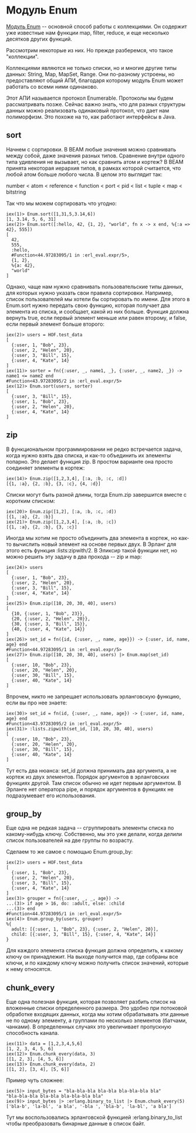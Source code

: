 # Модуль Enum

[Модуль Enum](https://hexdocs.pm/elixir/Enum.html) -- основной способ работы с коллекциями. Он содержит уже известные нам функции map, filter, reduce, и еще несколько десятков других функций.

Рассмотрим некоторые из них. Но прежде разберемся, что такое "коллекции".

Коллекциями являются не только списки, но и многие другие типы данных: String, Map, MapSet, Range. Они по-разному устроены, но предоставляют общий АПИ, благодаря которому модуль Enum может работать со всеми ними одинаково.

Этот АПИ называется протокол Enumerable. Протоколы мы будем рассматривать позже. Сейчас важно знать, что для разных структуры данных можно реализовать одинаковый протокол, что дает нам полиморфизм. Это похоже на то, как работают интерфейсы в Java.


## sort

Начнем с сортировки. В BEAM любые значения можно сравнивать между собой, даже значения разных типов. Сравнение внутри одного типа удивления не вызывает, но как сравнить атом и кортеж? В BEAM принята некоторая иерархия типов, в рамках которой считается, что любой атом больше любого числа. В целом это выглядит так:

number < atom < reference < function < port < pid < list < tuple < map < bitstring

Так что мы можем сортировать что угодно:
```
iex(1)> Enum.sort([1,31,5,3.14,6])
[1, 3.14, 5, 6, 31]
iex(2)> Enum.sort([:hello, 42, {1, 2}, "world", fn x -> x end, %{:a => 42}, 555])
[
  42,
  555,
  :hello,
  #Function<44.97283095/1 in :erl_eval.expr/5>,
  {1, 2},
  %{a: 42},
  "world"
]
```

Однако, чаще нам нужно сравнивать пользовательские типы данных, для которых нужно указать свои правила сортировки. Например, список пользователей мы хотели бы сортировать по имени. Для этого в Enum.sort нужно передать свою функцию, которая получает два элемента из списка, и сообщает, какой из них больше. Функция должна вернуть true, если первый элемент меньше или равен второму, и false, если первый элемент больше второго:

```
iex(2)> users = HOF.test_data
[
  {:user, 1, "Bob", 23},
  {:user, 2, "Helen", 20},
  {:user, 3, "Bill", 15},
  {:user, 4, "Kate", 14}
]
iex(11)> sorter = fn({:user, _, name1, _}, {:user, _, name2, _}) -> name1 <= name2 end
#Function<43.97283095/2 in :erl_eval.expr/5>
iex(12)> Enum.sort(users, sorter)                                                     
[
  {:user, 3, "Bill", 15},
  {:user, 1, "Bob", 23},
  {:user, 2, "Helen", 20},
  {:user, 4, "Kate", 14}
]
```


## zip

В функциональном программировании не редко встречается задача, когда нужно взять два списка, и как-то объединить их элементы попарно. Это делает функция zip. В простом варианте она просто соединяет элементы в кортеж:

```
iex(14)> Enum.zip([1,2,3,4], [:a, :b, :c, :d])
[{1, :a}, {2, :b}, {3, :c}, {4, :d}]
```

Списки могут быть разной длины, тогда Enum.zip завершится вместе с коротким списком:
```
iex(20)> Enum.zip([1,2], [:a, :b, :c, :d])
[{1, :a}, {2, :b}]
iex(21)> Enum.zip([1,2,3,4], [:a, :b, :c])    
[{1, :a}, {2, :b}, {3, :c}]
```

Иногда мы хотим не просто объединить два элемента в кортеж, но как-то вычислить новый элемент на основе первых двух. В Эрланг для этого есть функция :lists:zipwith/2. В Эликсир такой функции нет, но можно решить эту задачу в два прохода -- zip и map:
```
iex(24)> users
[
  {:user, 1, "Bob", 23},
  {:user, 2, "Helen", 20},
  {:user, 3, "Bill", 15},
  {:user, 4, "Kate", 14}
]
iex(25)> Enum.zip([10, 20, 30, 40], users) 
[
  {10, {:user, 1, "Bob", 23}},
  {20, {:user, 2, "Helen", 20}},
  {30, {:user, 3, "Bill", 15}},
  {40, {:user, 4, "Kate", 14}}
]
iex(26)> set_id = fn({id, {:user, _, name, age}}) -> {:user, id, name, age} end
#Function<44.97283095/1 in :erl_eval.expr/5>
iex(27)> Enum.zip([10, 20, 30, 40], users) |> Enum.map(set_id)                 
[
  {:user, 10, "Bob", 23},
  {:user, 20, "Helen", 20},
  {:user, 30, "Bill", 15},
  {:user, 40, "Kate", 14}
]
```

Впрочем, никто не запрещает использовать эрланговскую функцию, если вы про нее знаете:
```
iex(30)> set_id = fn(id, {:user, _, name, age}) -> {:user, id, name, age} end    
#Function<43.97283095/2 in :erl_eval.expr/5>
iex(31)> :lists.zipwith(set_id, [10, 20, 30, 40], users)                     
[
  {:user, 10, "Bob", 23},
  {:user, 20, "Helen", 20},
  {:user, 30, "Bill", 15},
  {:user, 40, "Kate", 14}
]
```

Тут есть два нюанса: set_id должна принимать два аргумента, а не кортеж из двух элементов. Порядок аргументов в эрланговских функциях другой. Там список обычно не идет первым аргументом. В Эрланге нет оператора pipe, и порядок аргументов в функциях не подразумевает его использования.


## group_by

Еще одна не редкая задача -- сгруппировать элементы списка по какому-нибудь ключу. Собственно, мы это уже делали, когда делили список пользователей на две группы по возрасту. 

Сделаем то же самое с помощью Enum.group_by:
```
iex(2)> users = HOF.test_data
[
  {:user, 1, "Bob", 23},
  {:user, 2, "Helen", 20},
  {:user, 3, "Bill", 15},
  {:user, 4, "Kate", 14}
]
iex(3)> grouper = fn({:user, _, _, age}) -> 
...(3)> if age > 16, do: :adult, else: :child
...(3)> end
#Function<44.97283095/1 in :erl_eval.expr/5>
iex(4)> Enum.group_by(users, grouper)
%{
  adult: [{:user, 1, "Bob", 23}, {:user, 2, "Helen", 20}],
  child: [{:user, 3, "Bill", 15}, {:user, 4, "Kate", 14}]
}
```

Для каждого элемента списка функция должна определить, к какому ключу он принадлежит. На выходе получится map, где собраны все ключи, и по каждому ключу можно получить список значений, которые к нему относятся.


## chunk_every

Еще одна полезная функция, которая позволяет разбить список на вложенные списки определенного размера. Это удобно при потоковой обработке входящих данных, когда мы хотим обрабатывать эти данные не по одному элементу, а группами по несколько элементов (батчами, чанками). В определенных случаях это увеличивает пропускную способность канала.

```
iex(11)> data = [1,2,3,4,5,6]
[1, 2, 3, 4, 5, 6]
iex(12)> Enum.chunk_every(data, 3)
[[1, 2, 3], [4, 5, 6]]
iex(13)> Enum.chunk_every(data, 2)
[[1, 2], [3, 4], [5, 6]]
```

Пример чуть сложнее:
```
iex(5)> input_bytes = "bla-bla-bla bla-bla bla-bla-bla bla"
"bla-bla-bla bla-bla bla-bla-bla bla"
iex(9)> input_bytes |> :erlang.binary_to_list |> Enum.chunk_every(5) 
['bla-b', 'la-bl', 'a bla', '-bla ', 'bla-b', 'la-bl', 'a bla']
```

Тут мы воспользовались эрланговской функцией :erlang.binary_to_list чтобы преобразовать бинарные данные в список байт.
